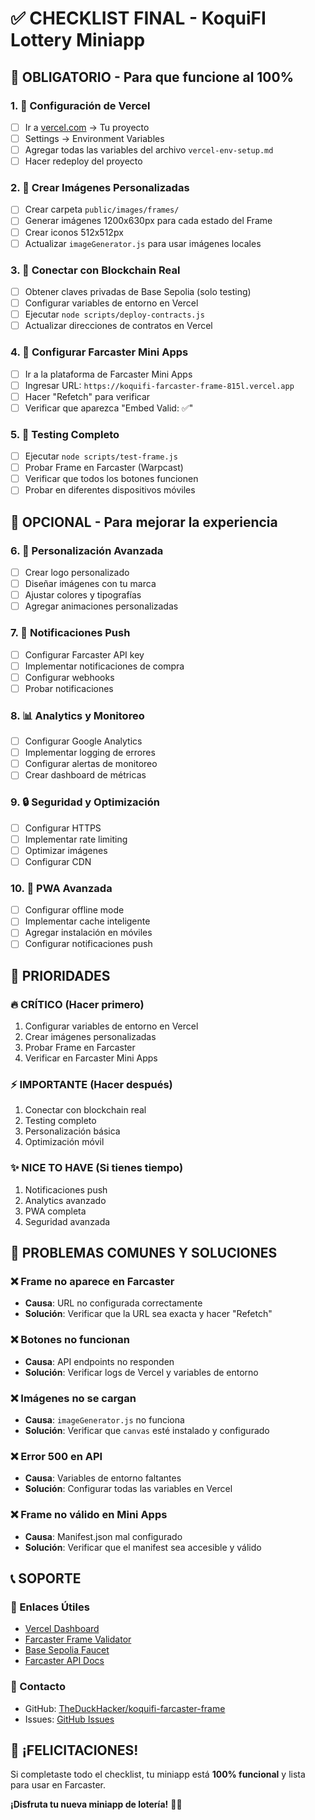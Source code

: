 # ✅ CHECKLIST FINAL - KoquiFI Lottery Miniapp

## 🎯 **OBLIGATORIO - Para que funcione al 100%**

### **1. 🔧 Configuración de Vercel**
- [ ] Ir a [vercel.com](https://vercel.com) → Tu proyecto
- [ ] Settings → Environment Variables
- [ ] Agregar todas las variables del archivo `vercel-env-setup.md`
- [ ] Hacer redeploy del proyecto

### **2. 🎨 Crear Imágenes Personalizadas**
- [ ] Crear carpeta `public/images/frames/`
- [ ] Generar imágenes 1200x630px para cada estado del Frame
- [ ] Crear iconos 512x512px
- [ ] Actualizar `imageGenerator.js` para usar imágenes locales

### **3. 🔗 Conectar con Blockchain Real**
- [ ] Obtener claves privadas de Base Sepolia (solo testing)
- [ ] Configurar variables de entorno en Vercel
- [ ] Ejecutar `node scripts/deploy-contracts.js`
- [ ] Actualizar direcciones de contratos en Vercel

### **4. 📱 Configurar Farcaster Mini Apps**
- [ ] Ir a la plataforma de Farcaster Mini Apps
- [ ] Ingresar URL: `https://koquifi-farcaster-frame-815l.vercel.app`
- [ ] Hacer "Refetch" para verificar
- [ ] Verificar que aparezca "Embed Valid: ✅"

### **5. 🧪 Testing Completo**
- [ ] Ejecutar `node scripts/test-frame.js`
- [ ] Probar Frame en Farcaster (Warpcast)
- [ ] Verificar que todos los botones funcionen
- [ ] Probar en diferentes dispositivos móviles

## 🚀 **OPCIONAL - Para mejorar la experiencia**

### **6. 🎨 Personalización Avanzada**
- [ ] Crear logo personalizado
- [ ] Diseñar imágenes con tu marca
- [ ] Ajustar colores y tipografías
- [ ] Agregar animaciones personalizadas

### **7. 🔔 Notificaciones Push**
- [ ] Configurar Farcaster API key
- [ ] Implementar notificaciones de compra
- [ ] Configurar webhooks
- [ ] Probar notificaciones

### **8. 📊 Analytics y Monitoreo**
- [ ] Configurar Google Analytics
- [ ] Implementar logging de errores
- [ ] Configurar alertas de monitoreo
- [ ] Crear dashboard de métricas

### **9. 🔒 Seguridad y Optimización**
- [ ] Configurar HTTPS
- [ ] Implementar rate limiting
- [ ] Optimizar imágenes
- [ ] Configurar CDN

### **10. 📱 PWA Avanzada**
- [ ] Configurar offline mode
- [ ] Implementar cache inteligente
- [ ] Agregar instalación en móviles
- [ ] Configurar notificaciones push

## 🎯 **PRIORIDADES**

### **🔥 CRÍTICO (Hacer primero)**
1. Configurar variables de entorno en Vercel
2. Crear imágenes personalizadas
3. Probar Frame en Farcaster
4. Verificar en Farcaster Mini Apps

### **⚡ IMPORTANTE (Hacer después)**
1. Conectar con blockchain real
2. Testing completo
3. Personalización básica
4. Optimización móvil

### **✨ NICE TO HAVE (Si tienes tiempo)**
1. Notificaciones push
2. Analytics avanzado
3. PWA completa
4. Seguridad avanzada

## 🚨 **PROBLEMAS COMUNES Y SOLUCIONES**

### **❌ Frame no aparece en Farcaster**
- **Causa**: URL no configurada correctamente
- **Solución**: Verificar que la URL sea exacta y hacer "Refetch"

### **❌ Botones no funcionan**
- **Causa**: API endpoints no responden
- **Solución**: Verificar logs de Vercel y variables de entorno

### **❌ Imágenes no se cargan**
- **Causa**: `imageGenerator.js` no funciona
- **Solución**: Verificar que `canvas` esté instalado y configurado

### **❌ Error 500 en API**
- **Causa**: Variables de entorno faltantes
- **Solución**: Configurar todas las variables en Vercel

### **❌ Frame no válido en Mini Apps**
- **Causa**: Manifest.json mal configurado
- **Solución**: Verificar que el manifest sea accesible y válido

## 📞 **SOPORTE**

### **🔗 Enlaces Útiles**
- [Vercel Dashboard](https://vercel.com/dashboard)
- [Farcaster Frame Validator](https://warpcast.com/~/developers/frames)
- [Base Sepolia Faucet](https://www.coinbase.com/faucets/base-ethereum-sepolia-faucet)
- [Farcaster API Docs](https://docs.farcaster.xyz/)

### **📧 Contacto**
- GitHub: [TheDuckHacker/koquifi-farcaster-frame](https://github.com/TheDuckHacker/koquifi-farcaster-frame)
- Issues: [GitHub Issues](https://github.com/TheDuckHacker/koquifi-farcaster-frame/issues)

## 🎉 **¡FELICITACIONES!**

Si completaste todo el checklist, tu miniapp está **100% funcional** y lista para usar en Farcaster. 

**¡Disfruta tu nueva miniapp de lotería!** 🎰✨
